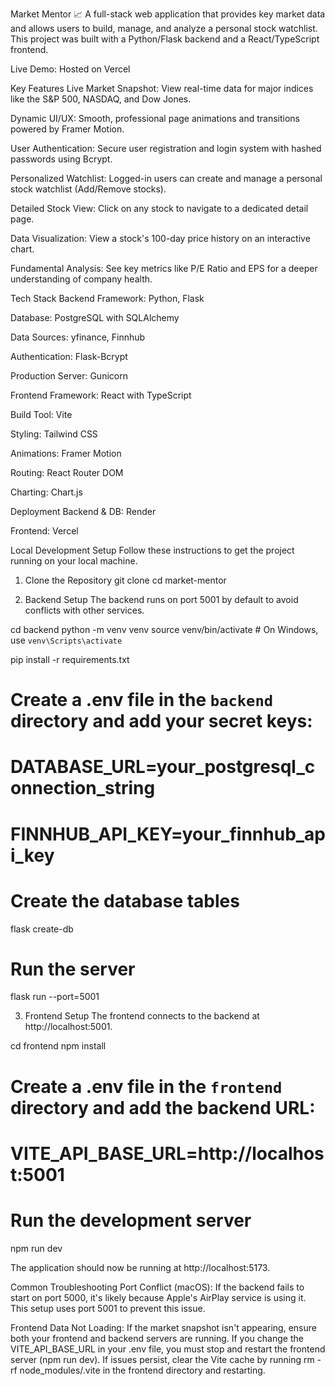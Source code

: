 Market Mentor 📈
A full-stack web application that provides key market data and allows users to build, manage, and analyze a personal stock watchlist. This project was built with a Python/Flask backend and a React/TypeScript frontend.

Live Demo: Hosted on Vercel

Key Features
Live Market Snapshot: View real-time data for major indices like the S&P 500, NASDAQ, and Dow Jones.

Dynamic UI/UX: Smooth, professional page animations and transitions powered by Framer Motion.

User Authentication: Secure user registration and login system with hashed passwords using Bcrypt.

Personalized Watchlist: Logged-in users can create and manage a personal stock watchlist (Add/Remove stocks).

Detailed Stock View: Click on any stock to navigate to a dedicated detail page.

Data Visualization: View a stock's 100-day price history on an interactive chart.

Fundamental Analysis: See key metrics like P/E Ratio and EPS for a deeper understanding of company health.

Tech Stack
Backend
Framework: Python, Flask

Database: PostgreSQL with SQLAlchemy

Data Sources: yfinance, Finnhub

Authentication: Flask-Bcrypt

Production Server: Gunicorn

Frontend
Framework: React with TypeScript

Build Tool: Vite

Styling: Tailwind CSS

Animations: Framer Motion

Routing: React Router DOM

Charting: Chart.js

Deployment
Backend & DB: Render

Frontend: Vercel

Local Development Setup
Follow these instructions to get the project running on your local machine.

1. Clone the Repository
git clone <your-repo-url>
cd market-mentor

2. Backend Setup
The backend runs on port 5001 by default to avoid conflicts with other services.

cd backend
python -m venv venv
source venv/bin/activate  # On Windows, use `venv\Scripts\activate`

pip install -r requirements.txt

# Create a .env file in the `backend` directory and add your secret keys:
# DATABASE_URL=your_postgresql_connection_string
# FINNHUB_API_KEY=your_finnhub_api_key

# Create the database tables
flask create-db

# Run the server
flask run --port=5001

3. Frontend Setup
The frontend connects to the backend at http://localhost:5001.

cd frontend
npm install

# Create a .env file in the `frontend` directory and add the backend URL:
# VITE_API_BASE_URL=http://localhost:5001

# Run the development server
npm run dev

The application should now be running at http://localhost:5173.

Common Troubleshooting
Port Conflict (macOS): If the backend fails to start on port 5000, it's likely because Apple's AirPlay service is using it. This setup uses port 5001 to prevent this issue.

Frontend Data Not Loading: If the market snapshot isn't appearing, ensure both your frontend and backend servers are running. If you change the VITE_API_BASE_URL in your .env file, you must stop and restart the frontend server (npm run dev). If issues persist, clear the Vite cache by running rm -rf node_modules/.vite in the frontend directory and restarting.